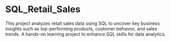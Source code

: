 # SQL_Retail_Sales
 This project analyzes retail sales data using SQL to uncover key business insights such as top-performing products, customer behavior, and sales trends. A hands-on learning project to enhance SQL skills for data analytics.
